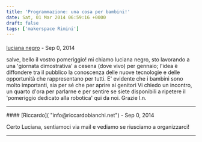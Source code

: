 ```yaml
---
title: 'Programmazione: una cosa per bambini!'
date: Sat, 01 Mar 2014 06:59:16 +0000
draft: false
tags: ['makerspace Rimini']
---
```



#### 
[luciana negro]( "lucianavinegro@gmail.com") - <time datetime="2014-09-07 07:52:41">Sep 0, 2014</time>

salve, bello il vostro pomeriggio! mi chiamo luciana negro, sto lavorando a una 'giornata dimostrativa' a cesena (dove vivo) per gennaio; l'idea è diffondere tra il pubblico la conoscenza delle nuove tecnologie e delle opportunità che rappresentano per tutti. E' evidente che i bambini sono molto importanti, sia per sé che per aprire ai genitori Vi chiedo un incontro, un quarto d'ora per parlarne e per sentire se siete disponibili a ripetere il 'pomeriggio dedicato alla robotica' qui da noi. Grazie l.n.
<hr />
#### 
[Riccardo]( "info@riccardobianchi.net") - <time datetime="2014-09-07 09:37:15">Sep 0, 2014</time>

Certo Luciana, sentiamoci via mail e vediamo se riusciamo a organizzarci!
<hr />

